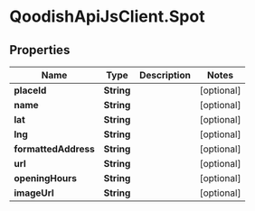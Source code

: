 # QoodishApiJsClient.Spot

## Properties

Name | Type | Description | Notes
------------ | ------------- | ------------- | -------------
**placeId** | **String** |  | [optional] 
**name** | **String** |  | [optional] 
**lat** | **String** |  | [optional] 
**lng** | **String** |  | [optional] 
**formattedAddress** | **String** |  | [optional] 
**url** | **String** |  | [optional] 
**openingHours** | **String** |  | [optional] 
**imageUrl** | **String** |  | [optional] 


